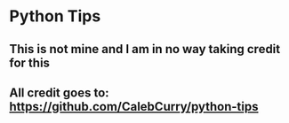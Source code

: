 # Python Tips

## This is not mine and I am in no way taking credit for this
## All credit goes to: https://github.com/CalebCurry/python-tips
